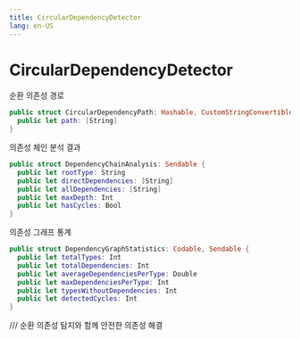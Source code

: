 ```yaml
---
title: CircularDependencyDetector
lang: en-US
---
```


# CircularDependencyDetector

순환 의존성 경로

```swift
public struct CircularDependencyPath: Hashable, CustomStringConvertible, Sendable {
  public let path: [String]
}
```

의존성 체인 분석 결과

```swift
public struct DependencyChainAnalysis: Sendable {
  public let rootType: String
  public let directDependencies: [String]
  public let allDependencies: [String]
  public let maxDepth: Int
  public let hasCycles: Bool
}
```

의존성 그래프 통계

```swift
public struct DependencyGraphStatistics: Codable, Sendable {
  public let totalTypes: Int
  public let totalDependencies: Int
  public let averageDependenciesPerType: Double
  public let maxDependenciesPerType: Int
  public let typesWithoutDependencies: Int
  public let detectedCycles: Int
}
```

  /// 순환 의존성 탐지와 함께 안전한 의존성 해결
